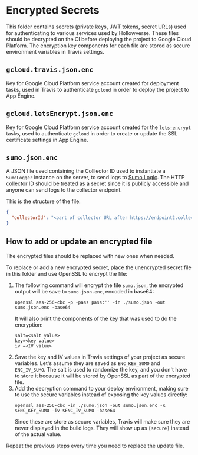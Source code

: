 # Encrypted Secrets

This folder contains secrets (private keys, JWT tokens, secret URLs) used for authenticating to various services used by Hollowverse. These files should be decrypted on the CI before deploying the project to Google Cloud Platform. The encryption key components for each file are stored as secure environment variables in Travis settings.

## `gcloud.travis.json.enc`
Key for Google Cloud Platform service account created for deployment tasks, used in Travis to authenticate `gcloud` in order to deploy the project to App Engine.

## `gcloud.letsEncrypt.json.enc`

Key for Google Cloud Platform service account created for the [`lets-encrypt`](../letsEncrypt) tasks, used to authenticate `gcloud` in order to create or update the SSL certificate settings in App Engine.

## `sumo.json.enc`
A JSON file used containing the Colllector ID used to instantiate a `SumoLogger` instance on the server, to send logs to [Sumo Logic](https://www.sumologic.com/). The HTTP collector ID should be treated as a secret since it is publicly accessible and anyone can send logs to the collector endpoint.

This is the structure of the file:

```json
{
  "collectorId": "<part of collector URL after https://endpoint2.collection.us2.sumologic.com/receiver/v1/http/>"
}
```

## How to add or update an encrypted file
The encrypted files should be replaced with new ones when needed.

To replace or add a new encrypted secret, place the unencrypted secret file in this folder and use OpenSSL to encrypt the file:

1. The following command will encrypt the file `sumo.json`, the encrypted output will be save to `sumo.json.enc`, encoded in base64:
    ```
    openssl aes-256-cbc -p -pass pass:'' -in ./sumo.json -out sumo.json.enc -base64
    ```
    It will also print the components of the key that was used to do the encryption:
    ```
    salt=<salt value>
    key=<key value>
    iv =<IV value>
    ```
2. Save the key and IV values in Travis settings of your project as secure variables. Let's assume they are saved as `ENC_KEY_SUMO` and `ENC_IV_SUMO`. The salt is used to randomize the key, and you don't have to store it because it will be stored by OpenSSL as part of the encrypted file.
3. Add the decryption command to your deploy environment, making sure to use the secure variables instead of exposing the key values directly:
    ```
    openssl aes-256-cbc -in ./sumo.json -out sumo.json.enc -K $ENC_KEY_SUMO -iv $ENC_IV_SUMO -base64
    ```
    Since these are store as secure variables, Travis will make sure they are never displayed in the build logs. They will show up as `[secure]` instead of the actual value.

Repeat the previous steps every time you need to replace the update file.
